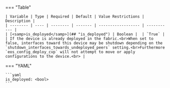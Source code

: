 <!--
  ~ Copyright (c) 2023 Arista Networks, Inc.
  ~ Use of this source code is governed by the Apache License 2.0
  ~ that can be found in the LICENSE file.
  -->
=== "Table"

    | Variable | Type | Required | Default | Value Restrictions | Description |
    | -------- | ---- | -------- | ------- | ------------------ | ----------- |
    | [<samp>is_deployed</samp>](## "is_deployed") | Boolean |  | `True` |  | If the device is already deployed in the fabric.<br>When set to false, interfaces toward this device may be shutdown depending on the `shutdown_interfaces_towards_undeployed_peers` setting.<br>Furthermore `eos_config_deploy_cvp` will not attempt to move or apply configurations to the device.<br> |

=== "YAML"

    ```yaml
    is_deployed: <bool>
    ```
